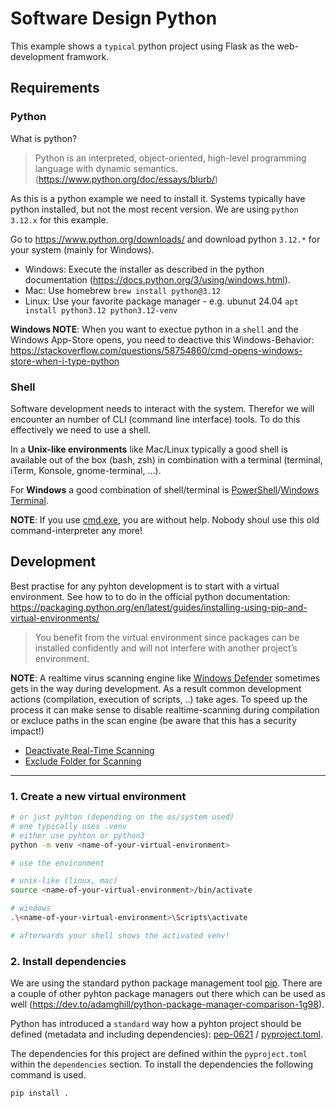 # Software Design Python
This example shows a `typical` python project using Flask as the web-development framwork.

## Requirements

### Python
What is python?
> Python is an interpreted, object-oriented, high-level programming language with dynamic semantics. 
(https://www.python.org/doc/essays/blurb/)

As this is a python example we need to install it. Systems typically have python installed, but not the most recent version. We are using `python 3.12.x` for this example.

Go to https://www.python.org/downloads/ and download python `3.12.*` for your system (mainly for Windows).

* Windows: Execute the installer as described in the python documentation (https://docs.python.org/3/using/windows.html).
* Mac: Use homebrew `brew install python@3.12`
* Linux: Use your favorite package manager - e.g. ubunut 24.04 `apt install python3.12 python3.12-venv`

**Windows NOTE**:  When you want to exectue python in a `shell` and the Windows App-Store opens, you need to deactive this Windows-Behavior: https://stackoverflow.com/questions/58754860/cmd-opens-windows-store-when-i-type-python

### Shell
Software development needs to interact with the system. Therefor we will encounter an number of CLI (command line interface) tools. To do this effectively we need to use a shell.

In a **Unix-like environments** like Mac/Linux typically a good shell is available out of the box (bash, zsh) in combination with a terminal (terminal, iTerm, Konsole, gnome-terminal, ...). 

For **Windows** a good combination of shell/terminal is [PowerShell](https://github.com/PowerShell/PowerShell)/[Windows Terminal](https://learn.microsoft.com/en-us/windows/terminal/). 

**NOTE**: If you use [cmd.exe](https://en.wikipedia.org/wiki/Cmd.exe), you are without help. Nobody shoul use this old command-interpreter any more!

## Development
Best practise for any pyhton development is to start with a virtual environment. See how to to do in the official python documentation: https://packaging.python.org/en/latest/guides/installing-using-pip-and-virtual-environments/

> You benefit from the virtual environment since packages can be installed confidently and will not interfere with another project’s environment.


**NOTE**: A realtime virus scanning engine like [Windows Defender](https://www.microsoft.com/en-us/windows/comprehensive-security?r=1) sometimes gets in the way during development. As a result common development actions (compilation, execution of scripts, ..) take ages. To speed up the process it can make sense to disable realtime-scanning during compilation or excluce paths in the scan engine (be aware that this has a security impact!)

- [Deactivate Real-Time Scanning](https://support.microsoft.com/en-us/windows/turn-off-defender-antivirus-protection-in-windows-security-99e6004f-c54c-8509-773c-a4d776b77960)
- [Exclude Folder for Scanning](https://support.microsoft.com/en-us/windows/add-an-exclusion-to-windows-security-811816c0-4dfd-af4a-47e4-c301afe13b26)

<hr/>

### 1. Create a new virtual environment

```bash
# or just pyhton (depending on the os/system used)
# one typically uses .venv
# either use pyhton or python3
python -m venv <name-of-your-virtual-environment>

# use the environment

# unix-like (linux, mac)
source <name-of-your-virtual-environment>/bin/activate

# windows
.\<name-of-your-virtual-environment>\Scripts\activate

# afterwards your shell shows the activated venv!
```

### 2. Install dependencies
We are using the standard python package management tool [pip](https://packaging.python.org/en/latest/guides/tool-recommendations/#installing-packages). There are a couple of other pyhton package managers out there which can be used as well (https://dev.to/adamghill/python-package-manager-comparison-1g98). 

Python has introduced a `standard` way how a pyhton project should be defined (metadata and including dependencies): [pep-0621](https://peps.python.org/pep-0621/) /  [pyproject.toml](https://packaging.python.org/en/latest/guides/writing-pyproject-toml/#writing-pyproject-toml).

The dependencies for this project are defined within the `pyproject.toml` within the `dependencies` section. To install the dependencies the following command is used.

```bash
pip install .
```


